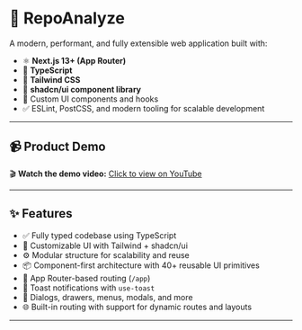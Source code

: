 # 🚀 RepoAnalyze

A modern, performant, and fully extensible web application built with:

- ⚛️ **Next.js 13+ (App Router)**
- 🧠 **TypeScript**
- 💨 **Tailwind CSS**
- 🧱 **shadcn/ui component library**
- 🧩 Custom UI components and hooks
- ✅ ESLint, PostCSS, and modern tooling for scalable development

---

## 📹 Product Demo

🎬 **Watch the demo video:** [Click to view on YouTube]([https://www.youtube.com/watch?v=QtxRWOeU754])  

---

## ✨ Features

- ✅ Fully typed codebase using TypeScript
- 🎨 Customizable UI with Tailwind + shadcn/ui
- ⚙️ Modular structure for scalability and reuse
- 📦 Component-first architecture with 40+ reusable UI primitives
- 📁 App Router-based routing (`/app`)
- 🔔 Toast notifications with `use-toast`
- 💬 Dialogs, drawers, menus, modals, and more
- 🌐 Built-in routing with support for dynamic routes and layouts

---




